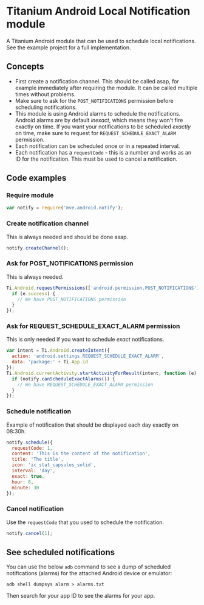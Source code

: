# Titanium Android Local Notification module

A Titanium Android module that can be used to schedule local notifications. See the example project for a full implementation.

## Concepts

- First create a notification channel. This should be called asap, for example immediately after requiring the module. It can be called multiple times without problems.
- Make sure to ask for the `POST_NOTIFICATIONS` permission before scheduling notifications.
- This module is using Android alarms to schedule the notifications. Android alarms are by default _inexact_, which means they won't fire exactly on time. If you want your notifications to be scheduled _exactly_ on time, make sure to request for `REQUEST_SCHEDULE_EXACT_ALARM` permission.
- Each notification can be scheduled once or in a repeated interval.
- Each notification has a `requestCode` - this is a number and works as an ID for the notification. This must be used to cancel a notification.

## Code examples

### Require module

```js
var notify = require('mve.android.notify');
```

### Create notification channel

This is always needed and should be done asap.

```js
notify.createChannel();
```

### Ask for POST_NOTIFICATIONS permission

This is always needed.

```js
Ti.Android.requestPermissions(['android.permission.POST_NOTIFICATIONS'], function (e) {
  if (e.success) {
    // We have POST_NOTIFICATIONS permission
  }
});
```

### Ask for REQUEST_SCHEDULE_EXACT_ALARM permission

This is only needed if you want to schedule _exact_ notifications.

```js
var intent = Ti.Android.createIntent({
  action: 'android.settings.REQUEST_SCHEDULE_EXACT_ALARM',
  data: 'package:' + Ti.App.id
});
Ti.Android.currentActivity.startActivityForResult(intent, function (e) {
  if (notify.canScheduleExactAlarms()) {
    // We have REQUEST_SCHEDULE_EXACT_ALARM permission
  }
});
```

### Schedule notification

Example of notification that should be displayed each day exactly on 08:30h.

```js
notify.schedule({
  requestCode: 1,
  content: 'This is the content of the notification',
  title: 'The title',
  icon: 'ic_stat_capsules_solid',
  interval: 'day',
  exact: true,
  hour: 8,
  minute: 30
});
```

### Cancel notification

Use the `requestCode` that you used to schedule the notification.

```js
notify.cancel(1);
```

## See scheduled notifications

You can use the below `adb` command to see a dump of scheduled notifications (alarms) for the attached Android device or emulator:

`adb shell dumpsys alarm > alarms.txt`

Then search for your app ID to see the alarms for your app.